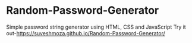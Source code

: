 # Random-Password-Generator
Simple password string generator using HTML, CSS and JavaScript 
Try it out-https://suveshmoza.github.io/Random-Password-Generator/
